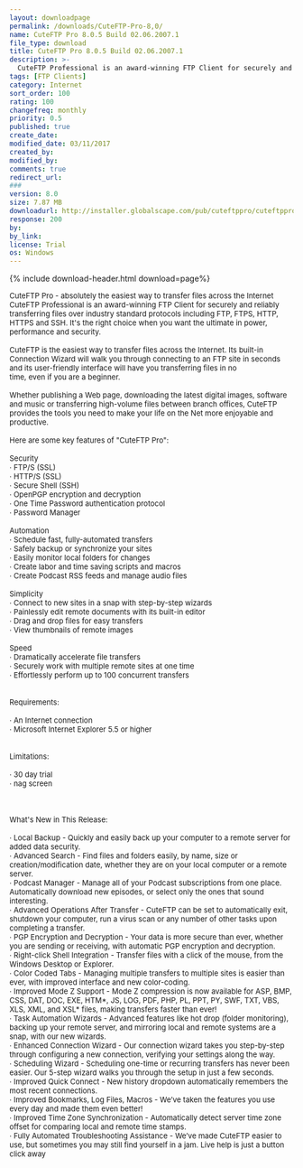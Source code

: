 ```yaml
---
layout: downloadpage
permalink: /downloads/CuteFTP-Pro-8,0/
name: CuteFTP Pro 8.0.5 Build 02.06.2007.1
file_type: download
title: CuteFTP Pro 8.0.5 Build 02.06.2007.1
description: >-
  CuteFTP Professional is an award-winning FTP Client for securely and reliably transferring files over industry standard protocols including FTP, FTPS, HTTP, HTTPS and SSH. It's the right choice when you want the ultimate in power, performance and secur.
tags: [FTP Clients]
category: Internet
sort_order: 100
rating: 100
changefreq: monthly
priority: 0.5
published: true
create_date: 
modified_date: 03/11/2017
created_by: 
modified_by: 
comments: true
redirect_url: 
### 
version: 8.0
size: 7.87 MB
downloadurl: http://installer.globalscape.com/pub/cuteftppro/cuteftppro.exe
response: 200
by: 
by_link: 
license: Trial
os: Windows
---
```


{% include download-header.html download=page%}

<p style="fix-download-text !important">
<p><font size="2">CuteFTP Pro - absolutely the easiest way to transfer files across the Internet <br />
CuteFTP Professional is an award-winning FTP Client for securely and reliably transferring files over industry standard protocols including FTP, FTPS, HTTP, HTTPS and SSH. It's the right choice when you want the ultimate in power, performance and security. <br />
<br />
CuteFTP is the easiest way to transfer files across the Internet. Its built-in Connection Wizard will walk you through connecting to an FTP site in seconds and its user-friendly interface will have you transferring files in no <br />
time, even if you are a beginner. <br />
<br />
Whether publishing a Web page, downloading the latest digital images, software and music or transferring high-volume files between branch offices, CuteFTP provides the tools you need to make your life on the Net more enjoyable and productive. <br />
<br />
Here are some key features of "CuteFTP Pro": <br />
<br />
Security <br />
· FTP/S (SSL) <br />
· HTTP/S (SSL) <br />
· Secure Shell (SSH) <br />
· OpenPGP encryption and decryption <br />
· One Time Password authentication protocol <br />
· Password Manager <br />
<br />
Automation <br />
· Schedule fast, fully-automated transfers <br />
· Safely backup or synchronize your sites <br />
· Easily monitor local folders for changes <br />
· Create labor and time saving scripts and macros <br />
· Create Podcast RSS feeds and manage audio files <br />
<br />
Simplicity <br />
· Connect to new sites in a snap with step-by-step wizards <br />
· Painlessly edit remote documents with its built-in editor <br />
· Drag and drop files for easy transfers <br />
· View thumbnails of remote images <br />
<br />
Speed <br />
· Dramatically accelerate file transfers <br />
· Securely work with multiple remote sites at one time <br />
· Effortlessly perform up to 100 concurrent transfers <br />
<br />
<br />
Requirements: <br />
<br />
· An Internet connection <br />
· Microsoft Internet Explorer 5.5 or higher <br />
<br />
<br />
Limitations: <br />
<br />
· 30 day trial <br />
· nag screen <br />
<br />
<br />
<br />
What's New in This Release: <br />
<br />
· Local Backup - Quickly and easily back up your computer to a remote server for added data security. <br />
· Advanced Search - Find files and folders easily, by name, size or creation/modification date, whether they are on your local computer or a remote server. <br />
· Podcast Manager - Manage all of your Podcast subscriptions from one place. Automatically download new episodes, or select only the ones that sound interesting. <br />
· Advanced Operations After Transfer - CuteFTP can be set to automatically exit, shutdown your computer, run a virus scan or any number of other tasks upon completing a transfer. <br />
· PGP Encryption and Decryption - Your data is more secure than ever, whether you are sending or receiving, with automatic PGP encryption and decryption. <br />
· Right-click Shell Integration - Transfer files with a click of the mouse, from the Windows Desktop or Explorer. <br />
· Color Coded Tabs - Managing multiple transfers to multiple sites is easier than ever, with improved interface and new color-coding. <br />
· Improved Mode Z Support - Mode Z compression is now available for ASP, BMP, CSS, DAT, DOC, EXE, HTM*, JS, LOG, PDF, PHP, PL, PPT, PY, SWF, TXT, VBS, XLS, XML, and XSL* files, making transfers faster than ever! <br />
· Task Automation Wizards - Advanced features like hot drop (folder monitoring), backing up your remote server, and mirroring local and remote systems are a snap, with our new wizards. <br />
· Enhanced Connection Wizard - Our connection wizard takes you step-by-step through configuring a new connection, verifying your settings along the way. <br />
· Scheduling Wizard - Scheduling one-time or recurring transfers has never been easier. Our 5-step wizard walks you through the setup in just a few seconds. <br />
· Improved Quick Connect - New history dropdown automatically remembers the most recent connections. <br />
· Improved Bookmarks, Log Files, Macros - We’ve taken the features you use every day and made them even better! <br />
· Improved Time Zone Synchronization - Automatically detect server time zone offset for comparing local and remote time stamps. <br />
· Fully Automated Troubleshooting Assistance - We’ve made CuteFTP easier to use, but sometimes you may still find yourself in a jam. Live help is just a button click away</font></p></p>
